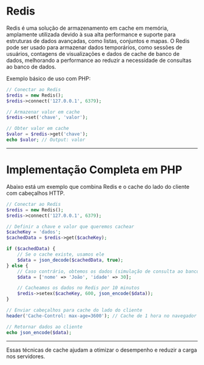 # **Redis**
Redis é uma solução de armazenamento em cache em memória, amplamente utilizada devido à sua alta performance e suporte para estruturas de dados avançadas, como listas, conjuntos e mapas. O Redis pode ser usado para armazenar dados temporários, como sessões de usuários, contagens de visualizações e dados de cache de banco de dados, melhorando a performance ao reduzir a necessidade de consultas ao banco de dados.

Exemplo básico de uso com PHP:
   ```php
   // Conectar ao Redis
   $redis = new Redis();
   $redis->connect('127.0.0.1', 6379);

   // Armazenar valor em cache
   $redis->set('chave', 'valor');

   // Obter valor em cache
   $valor = $redis->get('chave');
   echo $valor; // Output: valor
   ```

---

# Implementação Completa em PHP

Abaixo está um exemplo que combina Redis e o cache do lado do cliente com cabeçalhos HTTP.

```php
// Conectar ao Redis
$redis = new Redis();
$redis->connect('127.0.0.1', 6379);

// Definir a chave e valor que queremos cachear
$cacheKey = 'dados';
$cachedData = $redis->get($cacheKey);

if ($cachedData) {
    // Se o cache existe, usamos ele
    $data = json_decode($cachedData, true);
} else {
    // Caso contrário, obtemos os dados (simulação de consulta ao banco de dados)
    $data = ['nome' => 'João', 'idade' => 30];

    // Cacheamos os dados no Redis por 10 minutos
    $redis->setex($cacheKey, 600, json_encode($data));
}

// Enviar cabeçalhos para cache do lado do cliente
header('Cache-Control: max-age=3600'); // Cache de 1 hora no navegador

// Retornar dados ao cliente
echo json_encode($data);
```

---


Essas técnicas de cache ajudam a otimizar o desempenho e reduzir a carga nos servidores.